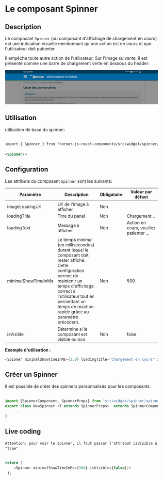 # Le composant Spinner

## Description

Le composant `Spinner` (ou composant d'affichage de chargement en cours) est une indication visuelle mentionnant qu'une action est en cours et que l'utilisateur doit patienter.

Il empêche toute autre action de l'utilisateur.
Sur l'image suivante, il est présenté comme une barre de chargement verte en dessous du header:

![Spinner dans l'application tuto](../sources/spinner/spinner-exemple.png)

## Utilisation

utilisation de base du spinner:

```xml

import { Spinner } from "hornet-js-react-components/src/widget/spinner/spinner";

<Spinner/>

```

## Configuration

Les attributs du composant `Spinner` sont les suivants:

| Paramètre | Description | Obligatoire | Valeur par défaut |
|---------- | ----------- |------------ | ----------------- |
| imageLoadingUrl | Url de l'image à afficher | Non |  |
| loadingTitle | Titre du panel | Non | Chargement... |
| loadingText | Message à afficher | Non | Action en cours, veuillez patienter ... |
| minimalShowTimeInMs | Le temps minimal (en millisecondes) durant lequel le composant doit rester affiché. Cette configuration permet de maintenir un temps d'affichage correct à l'utilisateur tout en permettant un temps de reaction rapide grâce au paramètre précédent. | Non | 500 |
| isVisible | Détermine si le composant est visible ou non | Non | false |


**Exemple d'utilisation :**

```javascript
<Spinner minimalShowTimeInMs={250} loadingTitle="chargement en cours" isVisible={true}/>
```

## Créer un Spinner

Il est possible de créer des spinners personnalisés pour les composants.

```javascript

import {SpinnerComponent, SpinnerProps} from "src/widget/spinner/spinner-component";
export class NewSpinner <T extends SpinnerProps>  extends SpinnerComponent<T> {
    ...
}

```

## Live coding

`Attention: pour voir le spinner, il faut passer l'attribut isVisible à "true" `

```javascript showroom

return (
    <Spinner minimalShowTimeInMs={500} isVisible={false}/>
 );
```